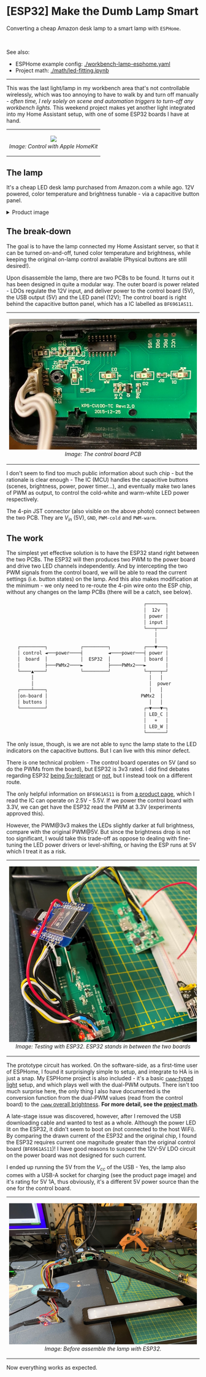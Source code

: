 # [ESP32] Make the Dumb Lamp Smart

Converting a cheap Amazon desk lamp to a smart lamp with `ESPHome`.

<br>

See also:

- ESPHome example config: [./workbench-lamp-esphome.yaml]()
- Project math: [./math/led-fitting.ipynb]()

---

This was the last light/lamp in my workbench area that's not controllable wirelessly, which was too annoying to have to walk by and turn off manually - _often time, I rely solely on scene and automation triggers to turn-off any workbench lights._ This weekend project makes yet another light integrated into my Home Assistant setup, with one of some ESP32 boards I have at hand.

<table><tr><td align="center">

![](./doc/images/homekit-demo.gif)
<br>
_Image: Control with Apple HomeKit_

</td></tr></table>

## The lamp

It's a cheap LED desk lamp purchased from Amazon.com a while ago. 12V powered, color temperature and brightness tunable - via a capacitive button panel.

<details><summary>Product image</summary>
<table><tr><td align="center">

![](./doc/images/lamp-amazon.png)
_Image: Product page of the lamp_

</td></tr></table>
</details>



## The break-down

The goal is to have the lamp connected my Home Assistant server, so that it can be turned on-and-off, tuned color temperature and brightness, while keeping the original on-lamp control available (Physical buttons are still desired!).

Upon disassemble the lamp, there are two PCBs to be found. It turns out it has been designed in quite a modular way. The outer board is power related - LDOs regulate the 12V input, and deliver power to the control board (5V), the USB output (5V) and the LED panel (12V); The control board is right behind the capacitive button panel, which has a IC labelled as `BF6961AS11`.



<table><tr><td align="center">

![](./doc/images/IMG_8285.jpg)
<br>
_Image: The control board PCB_

</td></tr></table>

I don't seem to find too much public information about such chip - but the rationale is clear enough - The IC (MCU) handles the capacitive buttons (scenes, brightness, power, power timer...), and eventually make two lanes of PWM as output, to control the cold-white and warm-white LED power respectively.

The 4-pin JST connector (also visible on the above photo) connect between the two PCB. They are $V_{in}$ (5V), `GND`, `PWM-cold` and `PWM-warm`.

## The work

The simplest yet effective solution is to have the ESP32 stand right between the two PCBs. The ESP32 will then produces two PWM to the power board and drive two LED channels independently. And by intercepting the two PWM signals from the control board, we will be able to read the current settings (i.e. button states) on the lamp. And this also makes modification at the minimum - we only need to re-route the 4-pin wire onto the ESP chip, without any changes on the lamp PCBs (there will be a catch, see below).

```
                                                  ┌───────┐
                                                  │  12v  │
                                                  │ power │
                                                  │ input │
                                                  └───┬───┘
                                                      │
                                                      │
    ┌─────────┐            ┌─────────┐            ┌───▼───┐
    │ control ◄───power────┤         ◄────power───┤ power │
    │  board  │            │  ESP32  │            │ board │
    │         ├───PWMx2────►         ├────PWMx2───►       │
    └────▲────┘            └─────────┘            └─┬───┬─┘
         │                                          │   │
         │                                          │  power
    ┌────┴────┐                                     │   │
    │on-board │                                  PWMx2  │
    │ buttons │                                     │   │
    └─────────┘                                   ┌─▼───▼─┐
                                                  │ LED_C │
                                                  │   +   │
                                                  │ LED_W │
                                                  └───────┘
```

The only issue, though, is we are not able to sync the lamp state to the LED indicators on the capacitive buttons. But I can live with this minor defect.

There is one technical problem - The control board operates on 5V (and so do the PWMs from the board), but ESP32 is 3v3 rated. I did find debates regarding ESP32 [being 5v-tolerant](https://www.qworqs.com/2021/05/19/are-the-esp32-and-esp8266-5v-tolerant-yes-they-officially-are/) or [not](https://www.esp32.com/viewtopic.php?t=18327), but I instead took on a different route.

The only helpful information on `BF6961AS11` is from [a product page](http://www.yunzhan365.com/basic/84628136.html), which I read the IC can operate on 2.5V - 5.5V. If we power the control board with 3.3V, we can get have the ESP32 read the PWM at 3.3V (experiments approved this).

However, the PWM@3v3 makes the LEDs slightly darker at full brightness, compare with the original PWM@5V. But since the brightness drop is not too significant, I would take this trade-off as oppose to dealing with fine-tuning the LED power drivers or level-shifting, or having the ESP runs at 5V which I treat it as a risk.

<table><tr><td align="center">

![](./doc/images/IMG_8287.jpg)
<br>
_Image: Testing with ESP32. ESP32 stands in between the two boards_

</td></tr></table>

The prototype circuit has worked. On the software-side, as a first-time user of ESPHome, I found it surprisingly simple to setup, and integrate to HA is in just a snap. My ESPHome project is also included - it's a basic [`cwww`-typed light](https://esphome.io/components/light/cwww.html) setup, and which plays well with the dual-PWM outputs. There isn't too much surprise here, the only thing I also have documented is the conversion function from the dual-PWM values (read from the control board) to the [`cwww` overall brightness](https://esphome.io/components/light/index.html#light-turn-on-action). **For more detail, see the [project math](./math/led-fitting.ipynb)**.

A late-stage issue was discovered, however, after I removed the USB downloading cable and wanted to test as a whole. Although the power LED lit on the ESP32, it didn't seem to boot on (not connected to the host WiFi). By comparing the drawn current of the ESP32 and the original chip, I found the ESP32 requires current one magnitude greater than the original control board (`BF6961AS11`)! I have good reasons to suspect the 12V-5V LDO circuit on the power board was not designed for such current.

I ended up running the 5V from the $V_{cc}$ of the USB - Yes, the lamp also comes with a USB-A socket for charging (see the product page image) and it's rating for 5V 1A, thus obviously, it's a different 5V power source than the one for the control board.

<table><tr><td align="center">

![](./doc/images/IMG_8300.jpg)
<br>
_Image: Before assemble the lamp with ESP32._

</td></tr></table>

Now everything works as expected.

